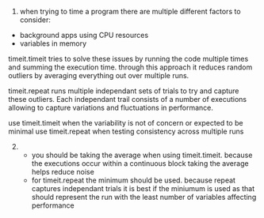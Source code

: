 1. when trying to time a program there are multiple different factors to consider:
  - background apps using CPU resources
  - variables in memory

  timeit.timeit tries to solve these issues by running the code multiple times and 
summing the execution time. through this approach it reduces random outliers by averaging everything out over multiple runs.

  timeit.repeat runs multiple independant sets of trials to try and capture these outliers. Each independant trail consists of a number of executions allowing to capture variations and fluctuations in performance.

  use timeit.timeit when the variability is not of concern or expected to be minimal
use timeit.repeat when testing consistency across multiple runs

2. - you should be taking the average when using timeit.timeit. because the executions occur within a continuous block taking the average helps reduce noise
   - for timeit.repeat the minimum should be used. because repeat captures independant trials it is best if the miniumum is used as that should represent the run with the least number of variables affecting performance

